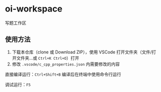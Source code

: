 # oi-workspace

写题工作区

## 使用方法

1. 下载本仓库（clone 或 Download ZIP），使用 VSCode 打开文件夹（文件/打开文件夹...或 `Ctrl+K Ctrl+O`）打开
2. 修改 `.vscode/c_cpp_properties.json` 内需要修改的内容

直接编译运行：`Ctrl+Shift+B` 编译后在终端中使用命令行运行

调试运行：`F5`
